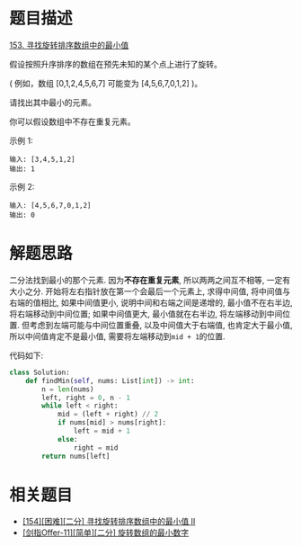 # 题目描述

[153. 寻找旋转排序数组中的最小值](https://leetcode-cn.com/problems/find-minimum-in-rotated-sorted-array/)

假设按照升序排序的数组在预先未知的某个点上进行了旋转。

( 例如，数组 [0,1,2,4,5,6,7] 可能变为 [4,5,6,7,0,1,2] )。

请找出其中最小的元素。

你可以假设数组中不存在重复元素。

示例 1:
```
输入: [3,4,5,1,2]
输出: 1
```

示例 2:
```
输入: [4,5,6,7,0,1,2]
输出: 0
```

# 解题思路

二分法找到最小的那个元素. 因为**不存在重复元素**, 所以两两之间互不相等, 一定有大小之分. 开始将左右指针放在第一个会最后一个元素上, 求得中间值, 将中间值与右端的值相比, 如果中间值更小, 说明中间和右端之间是递增的, 最小值不在右半边, 将右端移动到中间位置; 如果中间值更大, 最小值就在右半边, 将左端移动到中间位置. 但考虑到左端可能与中间位置重叠, 以及中间值大于右端值, 也肯定大于最小值, 所以中间值肯定不是最小值, 需要将左端移动到`mid + 1`的位置.

代码如下:

```python
class Solution:
    def findMin(self, nums: List[int]) -> int:
        n = len(nums)
        left, right = 0, n - 1
        while left < right:
            mid = (left + right) // 2
            if nums[mid] > nums[right]:
                left = mid + 1
            else:
                right = mid
        return nums[left]
```

# 相关题目

- [[154][困难][二分] 寻找旋转排序数组中的最小值 II](/Algorithm/二分/154-寻找旋转排序数组中的最小值-II.md)
- [[剑指Offer-11][简单][二分] 旋转数组的最小数字](/Algorithm/二分/剑指Offer-11-旋转数组的最小数字.md)
